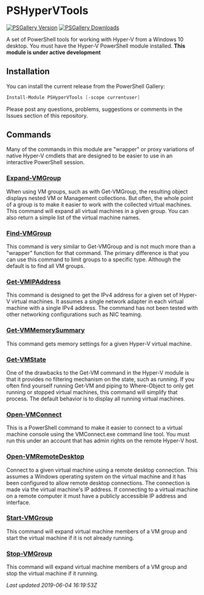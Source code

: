 # PSHyperVTools

[![PSGallery Version](https://img.shields.io/powershellgallery/v/PSHyperVTools.png?style=for-the-badge&logo=powershell&label=PowerShell%20Gallery)](https://www.powershellgallery.com/packages/PSHyperVTools/) [![PSGallery Downloads](https://img.shields.io/powershellgallery/dt/PSHyperVTools.png?style=for-the-badge&label=Downloads)](https://www.powershellgallery.com/packages/PSHyperVTools/)

A set of PowerShell tools for working with Hyper-V from a Windows 10 desktop. You must have the Hyper-V PowerShell module installed. **This module is under active development**

## Installation

You can install the current release from the PowerShell Gallery:

```powershell
Install-Module PSHyperVTools [-scope currentuser]
```

Please post any questions, problems, suggestions or comments in the Issues section of this repository.

## Commands

Many of the commands in this module are "wrapper" or proxy variations of native Hyper-V cmdlets that are designed to be easier to use in an interactive PowerShell session.

### [Expand-VMGroup](docs\Expand-VMGroup.md)

When using VM groups, such as with Get-VMGroup, the resulting object displays nested VM or Management collections. But
often, the whole point of a group is to make it easier to work with the collected virtual machines. This command will
expand all virtual machines in a given group. You can also return a simple list of the virtual machine names.

### [Find-VMGroup](docs\Find-VMGroup.md)

This command is very similar to Get-VMGroup and is not much more than a "wrapper" function for that command. The
primary difference is that you can use this command to limit groups to a specific type. Although the default is to
find all VM groups.

### [Get-VMIPAddress](docs\Get-VMIPAddress.md)

This command is designed to get the IPv4 address for a given set of Hyper-V virtual machines. It assumes a single
network adapter in each virtual machine with a single IPv4 address. The command has not been tested with other
networking configurations such as NIC teaming.

### [Get-VMMemorySummary](docs\Get-VMMemorySummary.md)

This command gets memory settings for a given Hyper-V virtual machine.

### [Get-VMState](docs\Get-VMState.md)

One of the drawbacks to the Get-VM command in the Hyper-V module is that it provides no filtering mechanism on the
state, such as running. If you often find yourself running Get-VM and piping to Where-Object to only get running or
stopped virtual machines, this command will simplify that process. The default behavior is to display all running
virtual machines.

### [Open-VMConnect](docs\Open-VMConnect.md)

This is a PowerShell command to make it easier to connect to a virtual machine console using the VMConnect.exe command
line tool. You must run this under an account that has admin rights on the remote Hyper-V host.

### [Open-VMRemoteDesktop](docs\Open-VMRemoteDesktop.md)

Connect to a given virtual machine using a remote desktop connection. This assumes a Windows operating system on the
virtual machine and it has been configured to allow remote desktop connections. The connection is made via the virtual
machine's IP address. If connecting to a virtual machine on a remote computer it must have a publicly accessible IP
address and interface.

### [Start-VMGroup](docs\Start-VMGroup.md)

This command will expand virtual machine members of a VM group and start the virtual machine if it is not already
running.

### [Stop-VMGroup](docs\Stop-VMGroup.md)

This command will expand virtual machine members of a VM group and stop the virtual machine if it running.

_Last updated 2019-06-04 16:19:53Z_
